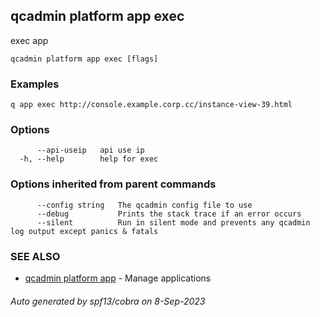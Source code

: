 ## qcadmin platform app exec

exec app

```
qcadmin platform app exec [flags]
```

### Examples

```
q app exec http://console.example.corp.cc/instance-view-39.html
```

### Options

```
      --api-useip   api use ip
  -h, --help        help for exec
```

### Options inherited from parent commands

```
      --config string   The qcadmin config file to use
      --debug           Prints the stack trace if an error occurs
      --silent          Run in silent mode and prevents any qcadmin log output except panics & fatals
```

### SEE ALSO

* [qcadmin platform app](qcadmin_platform_app.md)	 - Manage applications

###### Auto generated by spf13/cobra on 8-Sep-2023
